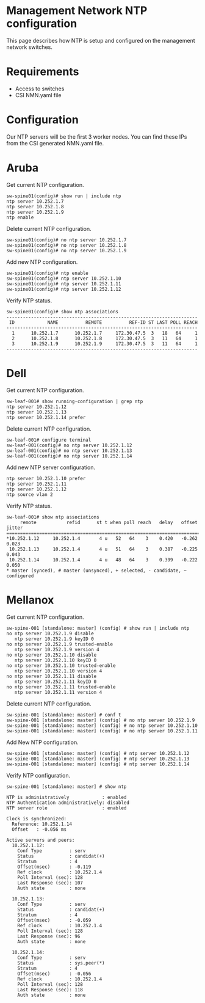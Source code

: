 # Management Network NTP configuration

This page describes how NTP is setup and configured on the management network switches. 

# Requirements
- Access to switches
- CSI NMN.yaml file

# Configuration
Our NTP servers will be the first 3 worker nodes.  You can find these IPs from the CSI generated NMN.yaml file.

# Aruba

Get current NTP configuration.
```
sw-spine01(config)# show run | include ntp
ntp server 10.252.1.7
ntp server 10.252.1.8
ntp server 10.252.1.9
ntp enable
```

Delete current NTP configuration.
```
sw-spine01(config)# no ntp server 10.252.1.7
sw-spine01(config)# no ntp server 10.252.1.8
sw-spine01(config)# no ntp server 10.252.1.9
```

Add new NTP configuration.
```
sw-spine01(config)# ntp enable
sw-spine01(config)# ntp server 10.252.1.10
sw-spine01(config)# ntp server 10.252.1.11
sw-spine01(config)# ntp server 10.252.1.12
```

Verify NTP status.
```
sw-spine01(config)# show ntp associations
----------------------------------------------------------------------
 ID            NAME          REMOTE          REF-ID ST LAST POLL REACH
----------------------------------------------------------------------
  1      10.252.1.7      10.252.1.7     172.30.47.5  3   18   64     1
  2      10.252.1.8      10.252.1.8     172.30.47.5  3   11   64     1
  3      10.252.1.9      10.252.1.9     172.30.47.5  3   11   64     1
----------------------------------------------------------------------
```

# Dell 

Get current NTP configuration.
```
sw-leaf-001# show running-configuration | grep ntp
ntp server 10.252.1.12
ntp server 10.252.1.13
ntp server 10.252.1.14 prefer
```

Delete current NTP configuration.
```
sw-leaf-001# configure terminal
sw-leaf-001(config)# no ntp server 10.252.1.12
sw-leaf-001(config)# no ntp server 10.252.1.13
sw-leaf-001(config)# no ntp server 10.252.1.14
```
Add new NTP server configuration.
```
ntp server 10.252.1.10 prefer
ntp server 10.252.1.11
ntp server 10.252.1.12
ntp source vlan 2
```

Verify NTP status.
```
sw-leaf-001# show ntp associations
     remote           refid      st t when poll reach   delay   offset  jitter
==============================================================================
*10.252.1.12     10.252.1.4       4 u   52   64    3    0.420   -0.262   0.023
 10.252.1.13     10.252.1.4       4 u   51   64    3    0.387   -0.225   0.043
 10.252.1.14     10.252.1.4       4 u   48   64    3    0.399   -0.222   0.050
* master (synced), # master (unsynced), + selected, - candidate, ~ configured
```

# Mellanox

Get current NTP configuration.
```
sw-spine-001 [standalone: master] (config) # show run | include ntp
no ntp server 10.252.1.9 disable
   ntp server 10.252.1.9 keyID 0
no ntp server 10.252.1.9 trusted-enable
   ntp server 10.252.1.9 version 4
no ntp server 10.252.1.10 disable
   ntp server 10.252.1.10 keyID 0
no ntp server 10.252.1.10 trusted-enable
   ntp server 10.252.1.10 version 4
no ntp server 10.252.1.11 disable
   ntp server 10.252.1.11 keyID 0
no ntp server 10.252.1.11 trusted-enable
   ntp server 10.252.1.11 version 4
```

Delete current NTP configuration.
```
sw-spine-001 [standalone: master] # conf t
sw-spine-001 [standalone: master] (config) # no ntp server 10.252.1.9
sw-spine-001 [standalone: master] (config) # no ntp server 10.252.1.10
sw-spine-001 [standalone: master] (config) # no ntp server 10.252.1.11
```

Add New NTP configuration.
```
sw-spine-001 [standalone: master] (config) # ntp server 10.252.1.12
sw-spine-001 [standalone: master] (config) # ntp server 10.252.1.13
sw-spine-001 [standalone: master] (config) # ntp server 10.252.1.14
```

Verify NTP configuration.
```
sw-spine-001 [standalone: master] # show ntp

NTP is administratively            : enabled
NTP Authentication administratively: disabled
NTP server role                    : enabled

Clock is synchronized:
  Reference: 10.252.1.14
  Offset   : -0.056 ms

Active servers and peers:
  10.252.1.12:
    Conf Type          : serv
    Status             : candidat(+)
    Stratum            : 4
    Offset(msec)       : -0.119
    Ref clock          : 10.252.1.4
    Poll Interval (sec): 128
    Last Response (sec): 107
    Auth state         : none

  10.252.1.13:
    Conf Type          : serv
    Status             : candidat(+)
    Stratum            : 4
    Offset(msec)       : -0.059
    Ref clock          : 10.252.1.4
    Poll Interval (sec): 128
    Last Response (sec): 96
    Auth state         : none

  10.252.1.14:
    Conf Type          : serv
    Status             : sys.peer(*)
    Stratum            : 4
    Offset(msec)       : -0.056
    Ref clock          : 10.252.1.4
    Poll Interval (sec): 128
    Last Response (sec): 118
    Auth state         : none
```

